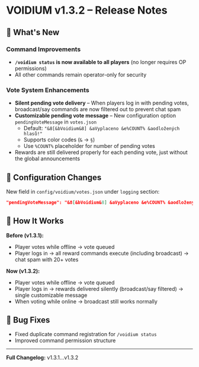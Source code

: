 # VOIDIUM v1.3.2 – Release Notes

## 🎯 What's New

### Command Improvements
- **`/voidium status` is now available to all players** (no longer requires OP permissions)
- All other commands remain operator-only for security

### Vote System Enhancements
- **Silent pending vote delivery** – When players log in with pending votes, broadcast/say commands are now filtered out to prevent chat spam
- **Customizable pending vote message** – New configuration option `pendingVoteMessage` in `votes.json`
  - Default: `"&8[&bVoidium&8] &aVyplaceno &e%COUNT% &aodložených hlasů!"`
  - Supports color codes (`&` → `§`)
  - Use `%COUNT%` placeholder for number of pending votes
- Rewards are still delivered properly for each pending vote, just without the global announcements

## 🔧 Configuration Changes

New field in `config/voidium/votes.json` under `logging` section:
```json
"pendingVoteMessage": "&8[&bVoidium&8] &aVyplaceno &e%COUNT% &aodložených hlasů!"
```

## 📝 How It Works

**Before (v1.3.1):**
- Player votes while offline → vote queued
- Player logs in → all reward commands execute (including broadcast) → chat spam with 20+ votes

**Now (v1.3.2):**
- Player votes while offline → vote queued  
- Player logs in → rewards delivered silently (broadcast/say filtered) → single customizable message
- When voting while online → broadcast still works normally

## 🐛 Bug Fixes
- Fixed duplicate command registration for `/voidium status`
- Improved command permission structure

---

**Full Changelog:** v1.3.1...v1.3.2
